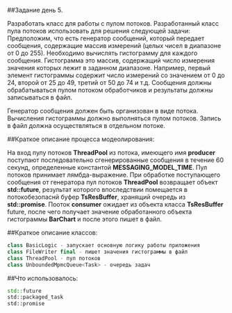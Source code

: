 ##Задание день 5.

Разработать класс для работы с пулом потоков. 
Разработанный класс пула потоков использовать для решения следующей задачи:
Предположим, что есть генератор сообщений, который передает
сообщения, содержащие массив измерений (целых чисел в диапазоне от 0 до 255). Необходимо вычислять гистограмму
для каждого сообщения. Гистограмма это массив, содержащий число измерения значения которых лежит в заданном диапазоне.
Например, первый элемент гистограммы содержит число измерений со значением от 0 до 24, второй от 25 до 49, 
третий от 50 до 74 и т.д.
Сообщения должны обрабатываться пулом потоком обработчиков и результаты должны записываться в файл.

Генератор сообщения должен быть организован в виде потока.
Вычисления гистограммы должно выполняться пулом потоков.
Запись в файл должна осуществляться в отдельном потоке.

##Краткое описание процесса модеолирования:

На вход пулу потоков **ThreadPool** из потока, имеющего имя **producer** поступают последовательно сгенерированные сообщения в течение 60 секунд,
определенные константой  **MESSAGING_MODEL_TIME**. Пул потоков принимает лямбда-выражение. При обработке поступающего сообщения от генератора
пул потоков **ThreadPool** возвращает объект **std::future**, результат которого впоследствии помещается в потокобезопаснй буфер **TsResBuffer**, хранящий
очередь из **std::promise**.
Пооток **consumer** ожидает из объекта класса  **TsResBuffer** future, после чего получает значение обработанного объекта
гистограммы **BarChart** и после этого пишет в файл.


##Краткое описание классов:
```c++
class BasicLogic - запускает основную логику работы приложения
class FileWriter final - пишет значения гистограммы в файл
class ThreadPool - пул потоков
class UnboundedMpmcQueue<Task> - очередь задач
```

##Что использовалось:
```c++
std::future
std::packaged_task
std::promise
```